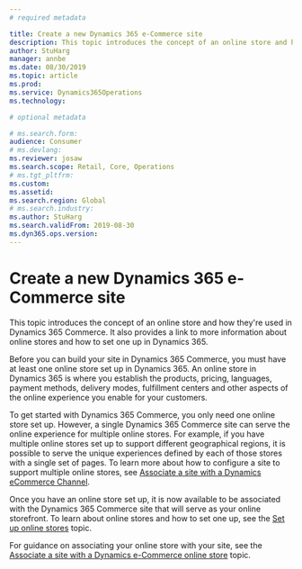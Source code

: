 ```yaml
---
# required metadata

title: Create a new Dynamics 365 e-Commerce site
description: This topic introduces the concept of an online store and how they're used in Dynamics 365 for Commerce. It also provides a link to more information about online stores and how to set one up in Dynamics 365.
author: StuHarg
manager: annbe
ms.date: 08/30/2019
ms.topic: article
ms.prod: 
ms.service: Dynamics365Operations
ms.technology: 

# optional metadata

# ms.search.form: 
audience: Consumer
# ms.devlang: 
ms.reviewer: josaw
ms.search.scope: Retail, Core, Operations
# ms.tgt_pltfrm: 
ms.custom: 
ms.assetid: 
ms.search.region: Global
# ms.search.industry: 
ms.author: StuHarg
ms.search.validFrom: 2019-08-30
ms.dyn365.ops.version: 
---
```

# Create a new Dynamics 365 e-Commerce site

This topic introduces the concept of an online store and how they're used in Dynamics 365 Commerce. It also provides a link to more information about online stores and how to set one up in Dynamics 365.

Before you can build your site in Dynamics 365 Commerce, you must have at least one online store set up in Dynamics 365. An online store in Dynamics 365 is where you establish the products, pricing, languages, payment methods, delivery modes, fulfillment centers and other aspects of the online experience you enable for your customers. 

To get started with Dynamics 365 Commerce, you only need one online store set up. However, a single Dynamics 365 Commerce site can serve the online experience for multiple online stores. For example, if you have multiple online stores set up to support different geographical regions, it is possible to serve the unique experiences defined by each of those stores with a single set of pages. To learn more about how to configure a site to support multiple online stores, see [Associate a site with a Dynamics eCommerce Channel](http://). 

Once you have an online store set up, it is now available to be associated with the Dynamics 365 Commerce site that will serve as your online storefront. To learn about online stores and how to set one up, see the [Set up online stores](https://docs.microsoft.com/en-us/dynamics365/unified-operations/retail/online-stores) topic. 

For guidance on associating your online store with your site, see the [Associate a site with a Dynamics e-Commerce online store](http://) topic. 

